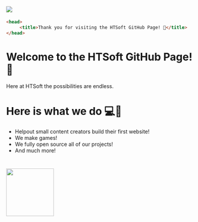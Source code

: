 # <a href="https://discord.gg/N4FUBaMX2b"><img style="display: flex;" src="https://cdn.discordapp.com/attachments/840876941678084116/960185893761744956/githubbanner.png"></img><a>

```html
<head>
     <title>Thank you for visiting the HTSoft GitHub Page! 👋</title>
</head>
```

# Welcome to the HTSoft GitHub Page! 👋

Here at HTSoft the possibilities are endless.

# Here is what we do 💻🚀
  * Helpout small content creators build their first website!
  * We make games!
  * We fully open source all of our projects!
  * And much more!

# <a href="https://discord.gg/N4FUBaMX2b"><img style="display: flex;" width="128px" src="https://logos-world.net/wp-content/uploads/2020/12/Discord-Logo-700x394.png"></img><a>

